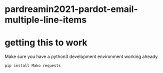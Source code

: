 # pardreamin2021-pardot-email-multiple-line-items

# getting this to work
Make sure you have a python3 development environment working already
```
pip install Mako requests
```